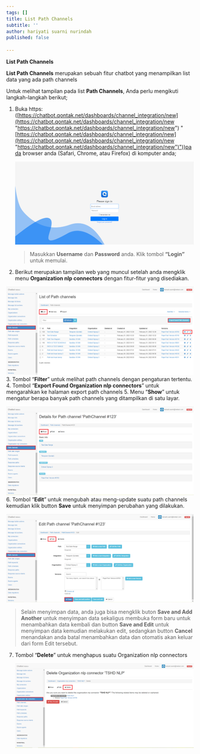 ```yaml
---
tags: []
title: List Path Channels
subtitle: ''
author: hariyati suarni nurindah
published: false

---
```

**List Path Channels**

**List Path Channels** merupakan sebuah fitur chatbot yang menampilkan list data yang ada path channels

Untuk melihat tampilan pada list **Path Channels**, Anda perlu mengikuti langkah-langkah berikut;

1. Buka https: ([https://chatbot.qontak.net/dashboards/channel_integration/new](https://chatbot.qontak.net/dashboards/channel_integration/new "https://chatbot.qontak.net/dashboards/channel_integration/new") "[https://chatbot.qontak.net/dashboards/channel_integration/new](https://chatbot.qontak.net/dashboards/channel_integration/new "https://chatbot.qontak.net/dashboards/channel_integration/new")"))pada browser anda (Safari, Chrome, atau Firefox) di komputer anda;

   ![](/uploads/channell.PNG)

   > Masukkan **Username** dan **Password** anda. Klik tombol **“Login”** untuk memulai.
2.  Berikut merupakan tampilan web yang muncul setelah anda mengklik menu **Organization nlp connectors** dengan fitur-fitur yang disediakan.

   ![](/uploads/path-channel-update1.PNG)
3. Tombol “**Filter**” untuk melihat path channels dengan pengaturan tertentu.
4. Tombol “**Export Found Organization nlp connectors**” untuk mengarahkan ke halaman export path channels
5. Menu “**Show**” untuk mengatur berapa banyak path channels yang ditampilkan di satu layar.

   ![](/uploads/path-channel-update2.PNG)
6. Tombol “**Edit**” untuk mengubah atau meng-update suatu path channels kemudian klik button **Save** untuk menyimpan perubahan yang dilakukan.

   ![](/uploads/path-channel-update3.PNG)

   > Selain menyimpan data, anda juga bisa mengklik buton **Save and Add Another** untuk menyimpan data sekaligus membuka form baru untuk menambahkan data kembali dan button **Save and Edit** untuk menyimpan data kemudian melakukan edit, sedangkan button **Cancel** menandakan anda batal menambahkan data dan otomatis akan keluar dari form Edit tersebut.
7. Tombol “**Delete**” untuk menghapus suatu Organization nlp connectors

   ![](/uploads/organization-nlp-update4.PNG)